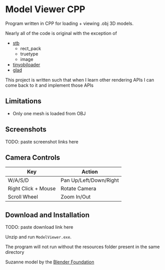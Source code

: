 # Model Viewer CPP

Program written in CPP for loading + viewing .obj 3D models.

Nearly all of the code is original with the exception of
- [stb](https://github.com/nothings/stb)
  - rect_pack
  - truetype
  - image
- [tinyobjloader](https://github.com/tinyobjloader/tinyobjloader)
- [glad](https://glad.dav1d.de/)

This project is written such that when I learn other rendering APIs I can come back to it and implement those APIs

## Limitations
- Only one mesh is loaded from OBJ

## Screenshots

TODO: paste screenshot links here

## Camera Controls
| Key                 | Action                 |
|---------------------|------------------------|
| W/A/S/D             | Pan Up/Left/Down/Right |
| Right Click + Mouse | Rotate Camera          |
| Scroll Wheel        | Zoom In/Out            |

## Download and Installation

TODO: paste download link here

Unzip and run `ModelViewer.exe`.

The program will not run without the resources folder present in the same directory

Suzanne model by the [Blender Foundation](https://www.blender.org/)
